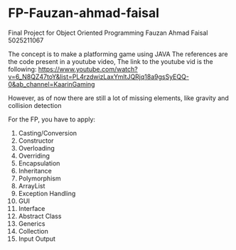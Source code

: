 # FP-Fauzan-ahmad-faisal

Final Project for Object Oriented Programming
Fauzan Ahmad Faisal
5025211067

The concept is to make a platforming game using JAVA
The references are the code present in a youtube video,
The link to the youtube vid is the following:
https://www.youtube.com/watch?v=6_N8QZ47toY&list=PL4rzdwizLaxYmltJQRjq18a9gsSyEQQ-0&ab_channel=KaarinGaming

However, as of now there are still a lot of missing elements, like gravity and collision detection

For the FP, you have to apply:
1. Casting/Conversion   
2. Constructor
3. Overloading
4. Overriding
5. Encapsulation
6. Inheritance
7. Polymorphism
8. ArrayList
9. Exception Handling
10. GUI
11. Interface
12. Abstract Class
13. Generics
14. Collection
15. Input Output

